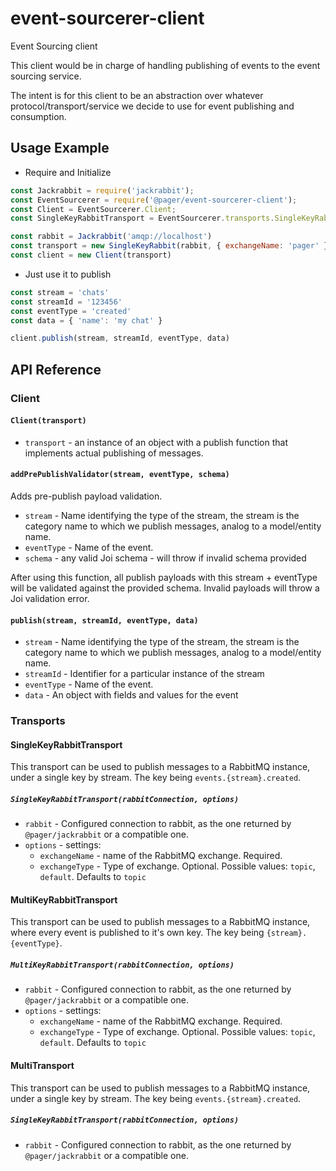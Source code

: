 # event-sourcerer-client
Event Sourcing client

This client would be in charge of handling publishing of events to the event sourcing service.

The intent is for this client to be an abstraction over whatever protocol/transport/service we decide to use for event publishing and consumption.

## Usage Example

- Require and Initialize
```javascript
const Jackrabbit = require('jackrabbit');
const EventSourcerer = require('@pager/event-sourcerer-client');
const Client = EventSourcerer.Client;
const SingleKeyRabbitTransport = EventSourcerer.transports.SingleKeyRabbit;

const rabbit = Jackrabbit('amqp://localhost')
const transport = new SingleKeyRabbit(rabbit, { exchangeName: 'pager' })
const client = new Client(transport)
```

- Just use it to publish
```javascript
const stream = 'chats'
const streamId = '123456'
const eventType = 'created'
const data = { 'name': 'my chat' }

client.publish(stream, streamId, eventType, data)
```

## API Reference

### Client

#### `Client(transport)`

- `transport` - an instance of an object with a publish function that implements actual publishing of messages.

#### `addPrePublishValidator(stream, eventType, schema)`

Adds pre-publish payload validation.
- `stream` - Name identifying the type of the stream, the stream is the category name to which we publish messages, analog to a model/entity name.
- `eventType` - Name of the event.
- `schema` - any valid Joi schema - will throw if invalid schema provided

After using this function, all publish payloads with this stream + eventType will be validated against the provided schema. Invalid payloads will throw a Joi validation error.

#### `publish(stream, streamId, eventType, data)`

- `stream` - Name identifying the type of the stream, the stream is the category name to which we publish messages, analog to a model/entity name.
- `streamId` - Identifier for a particular instance of the stream
- `eventType` - Name of the event.
- `data` - An object with fields and values for the event

### Transports

#### SingleKeyRabbitTransport

This transport can be used to publish messages to a RabbitMQ instance, under a single key by stream. The key being `events.{stream}.created`.

##### `SingleKeyRabbitTransport(rabbitConnection, options)`

- `rabbit` - Configured connection to rabbit, as the one returned by `@pager/jackrabbit` or a compatible one.
- `options` - settings:
    - `exchangeName` - name of the RabbitMQ exchange. Required.
    - `exchangeType` - Type of exchange. Optional. Possible values: `topic`, `default`. Defaults to `topic`

#### MultiKeyRabbitTransport

This transport can be used to publish messages to a RabbitMQ instance, where every event is published to it's own key. The key being `{stream}.{eventType}`.

##### `MultiKeyRabbitTransport(rabbitConnection, options)`

- `rabbit` - Configured connection to rabbit, as the one returned by `@pager/jackrabbit` or a compatible one.
- `options` - settings:
    - `exchangeName` - name of the RabbitMQ exchange. Required.
    - `exchangeType` - Type of exchange. Optional. Possible values: `topic`, `default`. Defaults to `topic`

#### MultiTransport

This transport can be used to publish messages to a RabbitMQ instance, under a single key by stream. The key being `events.{stream}.created`.

##### `SingleKeyRabbitTransport(rabbitConnection, options)`

- `rabbit` - Configured connection to rabbit, as the one returned by `@pager/jackrabbit` or a compatible one.